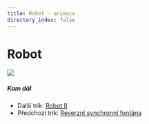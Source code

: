 ```yaml
---
title: Robot - animace
directory_index: false
---
```


# Robot

![](/animace/img/carry.gif)

##### Kam dál

- Další trik: [Robot II](robot-machine-factory.html "Další trik Robot II")
- Předchozí trik: [Reverzní synchronní fontána](4-reverse-synchronous-fountain.html "Předchozí trik Reverzní synchronní fontána")

